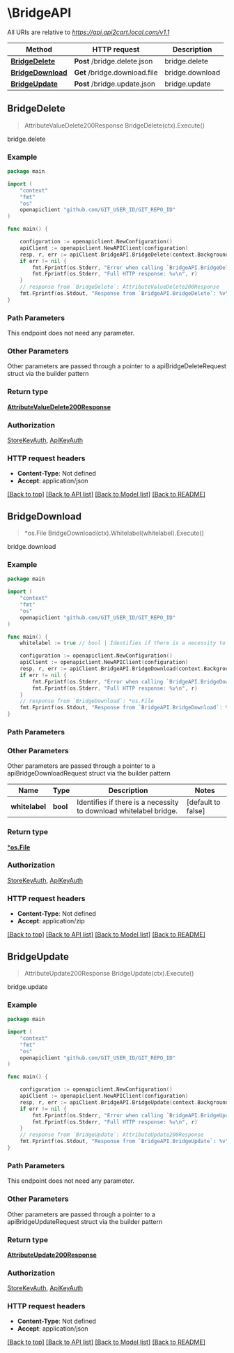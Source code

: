 # \BridgeAPI

All URIs are relative to *https://api.api2cart.local.com/v1.1*

Method | HTTP request | Description
------------- | ------------- | -------------
[**BridgeDelete**](BridgeAPI.md#BridgeDelete) | **Post** /bridge.delete.json | bridge.delete
[**BridgeDownload**](BridgeAPI.md#BridgeDownload) | **Get** /bridge.download.file | bridge.download
[**BridgeUpdate**](BridgeAPI.md#BridgeUpdate) | **Post** /bridge.update.json | bridge.update



## BridgeDelete

> AttributeValueDelete200Response BridgeDelete(ctx).Execute()

bridge.delete



### Example

```go
package main

import (
	"context"
	"fmt"
	"os"
	openapiclient "github.com/GIT_USER_ID/GIT_REPO_ID"
)

func main() {

	configuration := openapiclient.NewConfiguration()
	apiClient := openapiclient.NewAPIClient(configuration)
	resp, r, err := apiClient.BridgeAPI.BridgeDelete(context.Background()).Execute()
	if err != nil {
		fmt.Fprintf(os.Stderr, "Error when calling `BridgeAPI.BridgeDelete``: %v\n", err)
		fmt.Fprintf(os.Stderr, "Full HTTP response: %v\n", r)
	}
	// response from `BridgeDelete`: AttributeValueDelete200Response
	fmt.Fprintf(os.Stdout, "Response from `BridgeAPI.BridgeDelete`: %v\n", resp)
}
```

### Path Parameters

This endpoint does not need any parameter.

### Other Parameters

Other parameters are passed through a pointer to a apiBridgeDeleteRequest struct via the builder pattern


### Return type

[**AttributeValueDelete200Response**](AttributeValueDelete200Response.md)

### Authorization

[StoreKeyAuth](../README.md#StoreKeyAuth), [ApiKeyAuth](../README.md#ApiKeyAuth)

### HTTP request headers

- **Content-Type**: Not defined
- **Accept**: application/json

[[Back to top]](#) [[Back to API list]](../README.md#documentation-for-api-endpoints)
[[Back to Model list]](../README.md#documentation-for-models)
[[Back to README]](../README.md)


## BridgeDownload

> *os.File BridgeDownload(ctx).Whitelabel(whitelabel).Execute()

bridge.download



### Example

```go
package main

import (
	"context"
	"fmt"
	"os"
	openapiclient "github.com/GIT_USER_ID/GIT_REPO_ID"
)

func main() {
	whitelabel := true // bool | Identifies if there is a necessity to download whitelabel bridge. (optional) (default to false)

	configuration := openapiclient.NewConfiguration()
	apiClient := openapiclient.NewAPIClient(configuration)
	resp, r, err := apiClient.BridgeAPI.BridgeDownload(context.Background()).Whitelabel(whitelabel).Execute()
	if err != nil {
		fmt.Fprintf(os.Stderr, "Error when calling `BridgeAPI.BridgeDownload``: %v\n", err)
		fmt.Fprintf(os.Stderr, "Full HTTP response: %v\n", r)
	}
	// response from `BridgeDownload`: *os.File
	fmt.Fprintf(os.Stdout, "Response from `BridgeAPI.BridgeDownload`: %v\n", resp)
}
```

### Path Parameters



### Other Parameters

Other parameters are passed through a pointer to a apiBridgeDownloadRequest struct via the builder pattern


Name | Type | Description  | Notes
------------- | ------------- | ------------- | -------------
 **whitelabel** | **bool** | Identifies if there is a necessity to download whitelabel bridge. | [default to false]

### Return type

[***os.File**](*os.File.md)

### Authorization

[StoreKeyAuth](../README.md#StoreKeyAuth), [ApiKeyAuth](../README.md#ApiKeyAuth)

### HTTP request headers

- **Content-Type**: Not defined
- **Accept**: application/zip

[[Back to top]](#) [[Back to API list]](../README.md#documentation-for-api-endpoints)
[[Back to Model list]](../README.md#documentation-for-models)
[[Back to README]](../README.md)


## BridgeUpdate

> AttributeUpdate200Response BridgeUpdate(ctx).Execute()

bridge.update



### Example

```go
package main

import (
	"context"
	"fmt"
	"os"
	openapiclient "github.com/GIT_USER_ID/GIT_REPO_ID"
)

func main() {

	configuration := openapiclient.NewConfiguration()
	apiClient := openapiclient.NewAPIClient(configuration)
	resp, r, err := apiClient.BridgeAPI.BridgeUpdate(context.Background()).Execute()
	if err != nil {
		fmt.Fprintf(os.Stderr, "Error when calling `BridgeAPI.BridgeUpdate``: %v\n", err)
		fmt.Fprintf(os.Stderr, "Full HTTP response: %v\n", r)
	}
	// response from `BridgeUpdate`: AttributeUpdate200Response
	fmt.Fprintf(os.Stdout, "Response from `BridgeAPI.BridgeUpdate`: %v\n", resp)
}
```

### Path Parameters

This endpoint does not need any parameter.

### Other Parameters

Other parameters are passed through a pointer to a apiBridgeUpdateRequest struct via the builder pattern


### Return type

[**AttributeUpdate200Response**](AttributeUpdate200Response.md)

### Authorization

[StoreKeyAuth](../README.md#StoreKeyAuth), [ApiKeyAuth](../README.md#ApiKeyAuth)

### HTTP request headers

- **Content-Type**: Not defined
- **Accept**: application/json

[[Back to top]](#) [[Back to API list]](../README.md#documentation-for-api-endpoints)
[[Back to Model list]](../README.md#documentation-for-models)
[[Back to README]](../README.md)

